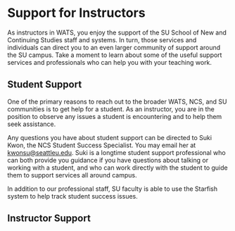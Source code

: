 # Support for Instructors
As instructors in WATS, you enjoy the support of the SU School of New and Continuing Studies staff and systems. In turn, those services and individuals can direct you to an even larger community of support around the SU campus. Take a moment to learn about some of the useful support services and professionals who can help you with your teaching work.

## Student Support
One of the primary reasons to reach out to the broader WATS, NCS, and SU communities is to get help for a student. As an instructor, you are in the position to observe any issues a student is encountering and to help them seek assistance. 

Any questions you have about student support can be directed to Suki Kwon, the NCS Student Success Specialist. You may email her at [kwonsu@seattleu.edu](mailto:kwonsu@seattleu.edu). Suki is a longtime student support professional who can both provide you guidance if you have questions about talking or working with a student, and who can work directly with the student to guide them to support services all around campus. 

In addition to our professional staff, SU faculty is able to use the Starfish system to help track student success issues. 

## Instructor Support